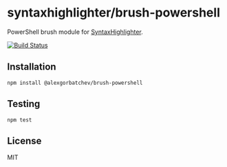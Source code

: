 # syntaxhighlighter/brush-powershell

PowerShell brush module for [SyntaxHighlighter](https://github.com/syntaxhighlighter).

[![Build Status](https://travis-ci.org/syntaxhighlighter/brush-powershell.svg)](https://travis-ci.org/syntaxhighlighter/brush-powershell)

## Installation

    npm install @alexgorbatchev/brush-powershell

## Testing

    npm test

## License

MIT
